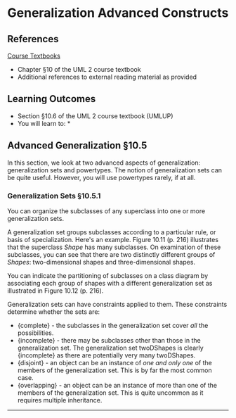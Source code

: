 # Generalization Advanced Constructs #


## References ##

[Course Textbooks](textbooks.md)

- Chapter &sect;10 of the UML 2 course textbook
- Additional references to external reading material as provided

## Learning Outcomes ##

- Section &sect;10.6 of the UML 2 course textbook (UMLUP)
- You will learn to:
	* 

## Advanced Generalization &sect;10.5 ##

In this section, we look at two advanced aspects of generalization: generalization sets and powertypes. The notion of generalization sets can be quite useful. However, you will use powertypes rarely, if at all.

### Generalization Sets &sect;10.5.1 ###

You can organize the subclasses of any superclass into one or more generalization sets.

A generalization set groups subclasses according to a particular rule, or basis of specialization. Here's an example.
Figure 10.11 (p. 216) illustrates that the superclass *Shape* has many subclasses. On examination of these subclasses, you can see that there are two distinctly different groups of *Shapes*: two-dimensional shapes and three-dimensional shapes. 

You can indicate the partitioning of subclasses on a class diagram by associating each group of shapes with a different generalization set as illustrated in Figure 10.12 (p. 216). 

Generalization sets can have constraints applied to them. These constraints determine whether the sets are:

- {complete} - the subclasses in the generalization set cover *all* the possibilities. 
- {incomplete} - there may be subclasses other than those in the generalization set. The generalization set twoDShapes is clearly {incomplete} as there are potentially very many twoDShapes.
- {disjoint} - an object can be an instance of *one and only one* of the members of the generalization set. This is by far the most common case.
- {overlapping} - an object can be an instance of more than one of the members of the generalization set. This is quite uncommon as it requires multiple inheritance.


---

